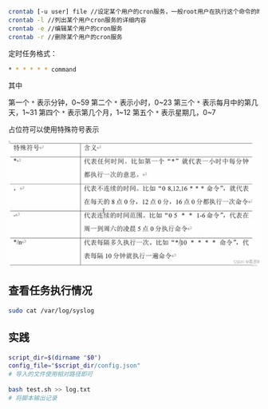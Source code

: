 



```bash
crontab [-u user] file //设定某个用户的cron服务，一般root用户在执行这个命令的时候需要此参数 
crontab -l //列出某个用户cron服务的详细内容 
crontab -e //编辑某个用户的cron服务
crontab -r //删除某个用户的cron服务 
```



定时任务格式：

```bash
* * * * * * command
```

其中

第一个 `*` 表示分钟，0~59
第二个 `*` 表示小时，0~23
第三个 `*` 表示每月中的第几天，1~31
第四个 `*` 表示第几个月，1~12
第五个 `*` 表示星期几，0~7

占位符可以使用特殊符号表示

![image-20230628200827679](https://raw.githubusercontent.com/DingSJ101/picgo_hub/main/img/20230628200829.png)



## 查看任务执行情况

```bash
sudo cat /var/log/syslog
```



## 实践

```bash
script_dir=$(dirname "$0")
config_file="$script_dir/config.json"
# 导入的文件使用相对路径即可
```



```bash
bash test.sh >> log.txt 
# 将脚本输出记录
```



